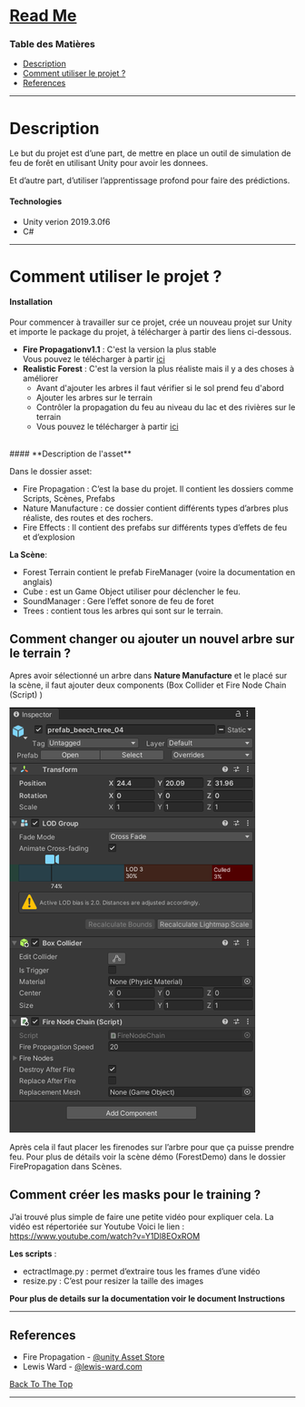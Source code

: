 # [Read Me](#read-me)


### Table des Matières

- [Description](#description)
- [Comment utiliser le projet ?](#Comment-utiliser-le-projet-?)
- [References](#references)

---

# Description

Le but du projet est d’une part, de mettre en place un outil de simulation de feu de forêt en utilisant Unity pour avoir les donnees.

Et d’autre part, d’utiliser l’apprentissage profond pour faire des prédictions.

#### Technologies

- Unity verion 2019.3.0f6
- C#


---

# Comment utiliser le projet ?

#### **Installation**

Pour commencer à travailler sur ce projet, crée un nouveau projet sur Unity et importe le package du projet, à télécharger à partir des liens ci-dessous. 

* **Fire Propagationv1.1** : C'est la version la plus stable <br/>
Vous pouvez le télécharger à partir [ici](https://drive.google.com/file/d/15Lh0t7KhX8-TZPmwHdtj3Wcjy4w4LDoG/view?usp=sharing)
* **Realistic Forest** : C'est la version la plus réaliste mais il y a des choses à améliorer 
   * Avant d'ajouter les arbres il faut vérifier si le sol prend feu d'abord 
   * Ajouter les arbres sur le terrain 
   * Contrôler la propagation du feu au niveau du lac et des rivières sur le terrain 
   * Vous pouvez le télécharger à partir [ici](https://drive.google.com/file/d/1qKAxMBDQDOh3ab8zZFJnE4_DcCEKH72A/view?usp=sharing)
<br/>
#### **Description de l'asset**

Dans le dossier asset:

* Fire Propagation : C’est la base du projet. Il contient les dossiers comme Scripts, Scènes, Prefabs
* Nature Manufacture : ce dossier contient différents types d’arbres plus réaliste, des routes et des rochers.
* Fire Effects : Il contient des prefabs sur différents types d’effets de feu et d’explosion 

**La Scène**:
* Forest Terrain contient le prefab FireManager (voire la documentation en anglais)
* Cube : est un Game Object utiliser pour déclencher le feu. 
* SoundManager : Gere l’effet sonore de feu de foret 
* Trees : contient tous les arbres qui sont sur le terrain. 

## Comment changer ou ajouter un nouvel arbre sur le terrain ? 

Apres avoir sélectionné un arbre dans **Nature Manufacture** et le placé sur la scène, il faut ajouter deux components (Box Collider et Fire Node Chain (Script) ) 

![](dataset/capture.png)

Après cela il faut placer les firenodes sur l’arbre pour que ça puisse prendre feu. 
Pour plus de détails voir la scène démo (ForestDemo) dans le dossier FirePropagation dans Scènes. 

## Comment créer les masks pour le training ?

J’ai trouvé plus simple de faire une petite vidéo pour expliquer cela. La vidéo est répertoriée sur Youtube Voici le lien :  https://www.youtube.com/watch?v=Y1Dl8EOxROM

**Les scripts** : 
* ectractImage.py : permet d’extraire tous les frames d’une vidéo
* resize.py : C’est pour resizer la taille des images

**Pour plus de details sur la documentation voir le document Instructions**

---

## References
- Fire Propagation - [@unity Asset Store](https://assetstore.unity.com/packages/tools/fire-propagation-92187)
- Lewis Ward -  [@lewis-ward.com](http://www.lewis-ward.com/unity-fire-propagation-system.html)
  
[Back To The Top](#read-Me)

---

